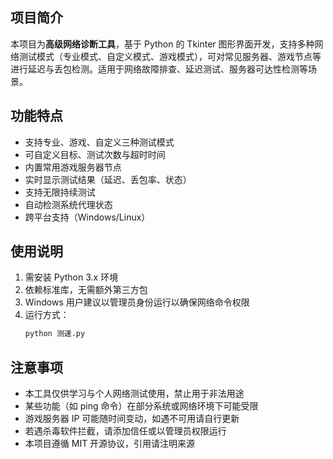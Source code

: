 
## 项目简介

本项目为**高级网络诊断工具**，基于 Python 的 Tkinter 图形界面开发，支持多种网络测试模式（专业模式、自定义模式、游戏模式），可对常见服务器、游戏节点等进行延迟与丢包检测。适用于网络故障排查、延迟测试、服务器可达性检测等场景。

## 功能特点

- 支持专业、游戏、自定义三种测试模式
- 可自定义目标、测试次数与超时时间
- 内置常用游戏服务器节点
- 实时显示测试结果（延迟、丢包率、状态）
- 支持无限持续测试
- 自动检测系统代理状态
- 跨平台支持（Windows/Linux）

## 使用说明

1. 需安装 Python 3.x 环境
2. 依赖标准库，无需额外第三方包
3. Windows 用户建议以管理员身份运行以确保网络命令权限
4. 运行方式：  
   ```sh
   python 测速.py
   ```

## 注意事项

- 本工具仅供学习与个人网络测试使用，禁止用于非法用途
- 某些功能（如 ping 命令）在部分系统或网络环境下可能受限
- 游戏服务器 IP 可能随时间变动，如遇不可用请自行更新
- 若遇杀毒软件拦截，请添加信任或以管理员权限运行
- 本项目遵循 MIT 开源协议，引用请注明来源

